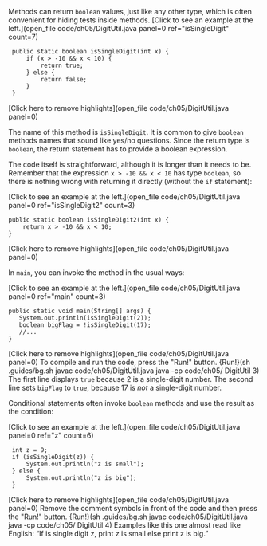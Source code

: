 Methods can return `boolean` values, just like any other type, which is often convenient for hiding tests inside methods. [Click to see an example at the left.](open_file code/ch05/DigitUtil.java panel=0 ref="isSingleDigit" count=7)

```
 public static boolean isSingleDigit(int x) {
     if (x > -10 && x < 10) {
         return true;
     } else {
         return false;
     }
 }
```

[Click here to remove highlights](open_file code/ch05/DigitUtil.java panel=0)


The name of this method is `isSingleDigit`. It is common to give `boolean` methods names that sound like yes/no questions. Since the return type is `boolean`, the return statement has to provide a boolean expression.

The code itself is straightforward, although it is longer than it needs to be. Remember that the expression `x > -10 && x < 10` has type `boolean`, so there is nothing wrong with returning it directly (without the `if` statement):

[Click to see an example at the left.](open_file code/ch05/DigitUtil.java panel=0 ref="isSingleDigit2" count=3)

```
public static boolean isSingleDigit2(int x) {
    return x > -10 && x < 10;
}
```

[Click here to remove highlights](open_file code/ch05/DigitUtil.java panel=0)


In `main`, you can invoke the method in the usual ways:

[Click to see an example at the left.](open_file code/ch05/DigitUtil.java panel=0 ref="main" count=3) 

```
public static void main(String[] args) {
   System.out.println(isSingleDigit(2));
   boolean bigFlag = !isSingleDigit(17);
   //...
}

```

[Click here to remove highlights](open_file code/ch05/DigitUtil.java panel=0)
To compile and run the code, press the "Run!" button.
{Run!}(sh .guides/bg.sh javac code/ch05/DigitUtil.java java -cp code/ch05/ DigitUtil 3)
 The first line displays `true` because 2 is a single-digit number. The second line sets `bigFlag` to `true`, because 17 is *not* a single-digit number.

Conditional statements often invoke `boolean` methods and use the result as the condition:

[Click to see an example at the left.](open_file code/ch05/DigitUtil.java panel=0 ref="z" count=6)

```
 int z = 9;
 if (isSingleDigit(z)) {
     System.out.println("z is small");
 } else {
     System.out.println("z is big");
 }
```
[Click here to remove highlights](open_file code/ch05/DigitUtil.java panel=0)
Remove the comment symbols in front of the code and then press the "Run!" button.
{Run!}(sh .guides/bg.sh javac code/ch05/DigitUtil.java java -cp code/ch05/ DigitUtil 4)
 Examples like this one almost read like English: “If is single digit z, print z is small else print z is big.”